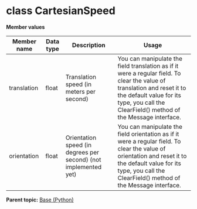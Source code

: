 # class CartesianSpeed

 **Member values** 

|Member name|Data type|Description|Usage|
|-----------|---------|-----------|-----|
|translation|float|Translation speed \(in meters per second\)|You can manipulate the field translation as if it were a regular field. To clear the value of translation and reset it to the default value for its type, you call the ClearField\(\) method of the Message interface.|
|orientation|float|Orientation speed \(in degrees per second\) \(not implemented yet\)|You can manipulate the field orientation as if it were a regular field. To clear the value of orientation and reset it to the default value for its type, you call the ClearField\(\) method of the Message interface.|

**Parent topic:** [Base \(Python\)](../../summary_pages/Base.md)


